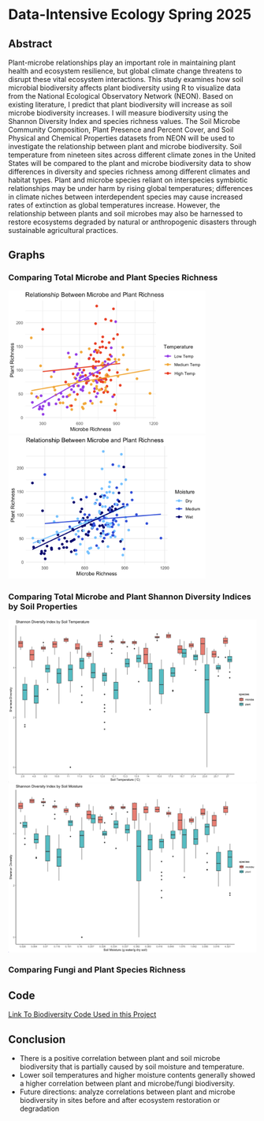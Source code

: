 # Data-Intensive Ecology Spring 2025

## Abstract
<p>Plant-microbe relationships play an important role in maintaining plant health and ecosystem resilience, but global climate change threatens to disrupt these vital ecosystem interactions. This study examines how soil microbial biodiversity affects plant biodiversity using R to visualize data from the National Ecological Observatory Network (NEON). Based on existing literature, I predict that plant biodiversity will increase as soil microbe biodiversity increases. I will measure biodiversity using the Shannon Diversity Index and species richness values. The Soil Microbe Community Composition, Plant Presence and Percent Cover, and Soil Physical and Chemical Properties datasets from NEON will be used to investigate the relationship between plant and microbe biodiversity. Soil temperature from nineteen sites across different climate zones in the United States will be compared to the plant and microbe biodiversity data to show differences in diversity and species richness among different climates and habitat types. Plant and microbe species reliant on interspecies symbiotic relationships may be under harm by rising global temperatures; differences in climate niches between interdependent species may cause increased rates of extinction as global temperatures increase. However, the relationship between plants and soil microbes may also be harnessed to restore ecosystems degraded by natural or anthropogenic disasters through sustainable agricultural practices.</p>

## Graphs

### Comparing Total Microbe and Plant Species Richness
<img src="/rich_scatter.png" alt="Relationship Between Plant and Microbe Richness" title="Relationship Between Plant and Microbe Richness" width="400"/>
<img src="/Rplot47.png" alt="Relationship Between Plant and Microbe Richness" title="Relationship Between Plant and Microbe Richness" width="400"/>


### Comparing Total Microbe and Plant Shannon Diversity Indices by Soil Properties
<img src="/boxplot_temp.png" alt="Shannon Diversity Index by Soil Temperature" title="Shannon Diversity Index by Soil Temperature" width="800"/>
<img src="/boxplot_moisture.png" alt="Shannon Diversity Index by Soil Moisture" title="Shannon Diversity Index by Soil Moisture" width="800"/>

### Comparing Fungi and Plant Species Richness


## Code

[Link To Biodiversity Code Used in this Project](https://github.com/clairemcklin/clairemcklin.github.io/blob/b0df39e89076a31a77f2a6da017f4422db911f20/biodiversity.R)


## Conclusion

<ul>
  <li>There is a positive correlation between plant and soil microbe biodiversity that is partially caused by soil moisture and temperature.</li>
  <li>Lower soil temperatures and higher moisture contents generally showed a higher correlation between plant and microbe/fungi biodiversity.</li>
  <li>Future directions: analyze correlations between plant and microbe biodiversity in sites before and after ecosystem restoration or degradation</li>
</ul>
